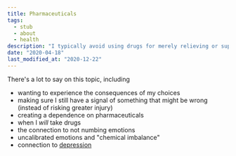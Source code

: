 ```yaml
---
title: Pharmaceuticals
tags:
  - stub
  - about
  - health
description: "I typically avoid using drugs for merely relieving or suppressing symptoms."
date: "2020-04-18"
last_modified_at: "2020-12-22"
---
```


There's a lot to say on this topic, including

* wanting to experience the consequences of my choices
* making sure I still have a signal of something that might be wrong (instead of risking greater injury)
* creating a dependence on pharmaceuticals
* when I _will_ take drugs
* the connection to not numbing emotions
* uncalibrated emotions and "chemical imbalance"
* connection to [depression](/depression-and-mental-illness/)
